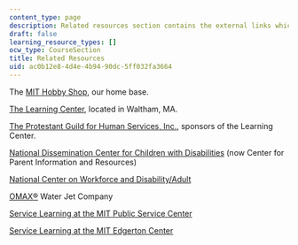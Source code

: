 ```yaml
---
content_type: page
description: Related resources section contains the external links which aid the course.
draft: false
learning_resource_types: []
ocw_type: CourseSection
title: Related Resources
uid: ac0b12e8-4d4e-4b94-90dc-5ff032fa3664
---
```

The [MIT Hobby Shop](http://hobbyshop.mit.edu/), our home base.

[The Learning Center](https://www.tlcdeaf.org/), located in Waltham, MA.

[The Protestant Guild for Human Services, Inc.](http://www.guildhumanservices.org/), sponsors of the Learning Center.

[National Dissemination Center for Children with Disabilities](https://www.parentcenterhub.org/) (now Center for Parent Information and Resources)

[National Center on Workforce and Disability/Adult](https://www.corada.com/links/the-national-center-on-workforce-and-disability-adult-ncwd)

[OMAX®](http://www.omax.com/) Water Jet Company

[Service Learning at the MIT Public Service Center](https://pkgcenter.mit.edu/programs/programs-services-2/)

[Service Learning at the MIT Edgerton Center](http://web.mit.edu/Edgerton/www/ServiceLearning.html)